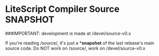LiteScript Compiler Source SNAPSHOT
===================================

###IMPORTANT: development is made at /devel/source-v0.x

If you're reading /source/, it's just a ***snapshot** of the last release's main source code.
Do NOT work on /source/, work on /devel/source-v0.x

